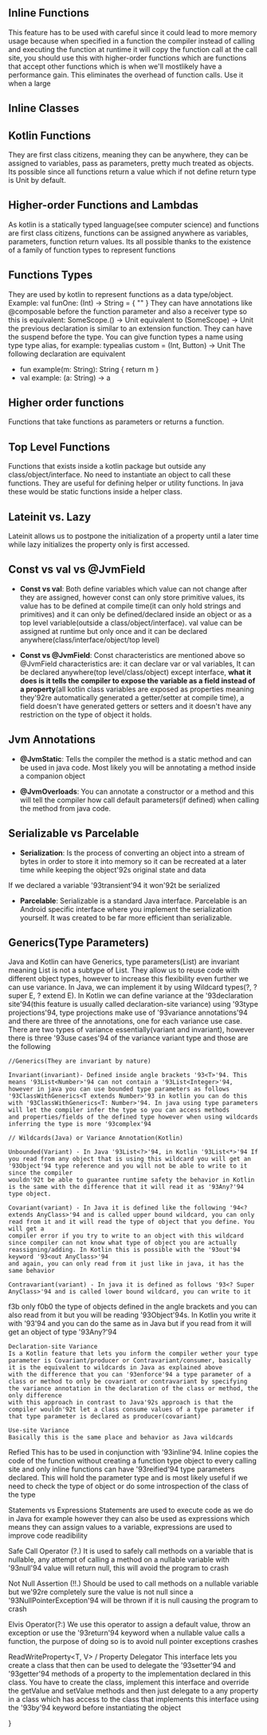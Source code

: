 ## Inline Functions
This feature has to be used with careful since it could lead to more memory usage because when specified in a function the compiler instead of calling and executing the function at runtime it will copy the function call at the call site, you should use this with higher-order functions which are functions that accept other functions which is when we'll mostlikely have a performance gain. This eliminates the overhead of function calls. Use it when a large

## Inline Classes

## Kotlin Functions
They are first class citizens, meaning they can be anywhere, they can be assigned to variables, pass as parameters, pretty much treated as objects. Its possible since all functions return a value which if not define return type is Unit by default.

## Higher-order Functions and Lambdas
As kotlin is a statically typed language(see computer science) and functions are first class citizens, functions can be assigned anywhere as variables, parameters, function return values. Its all possible thanks to the existence of a family of function types to represent functions

## Functions Types
They are used by kotlin to represent functions as a data type/object. Example: val funOne: (Int) -> String = { "" } They can have annotations like @composable before the function parameter and also a receiver type so this is equivalent: SomeScope.() -> Unit equivalent to (SomeScope) -> Unit the previous declaration is similar to an extension function. They can have the suspend before the type. You can give function types a name using type type alias, for example:     typealias custom = (Int, Button) -> Unit The following declaration are equivalent 
- fun example(m: String): String { return m }
- val example: (a: String)  -> a

## Higher order functions
Functions that take functions as parameters or returns a function. 

## Top Level Functions
Functions that exists inside a kotlin package but outside any class/object/interface. No need to instantiate an object to call these functions. They are useful for defining helper or utility functions. In java
these would be static functions inside a helper class. 

## Lateinit vs. Lazy
Lateinit allows us to postpone the initialization of a property until a later time while lazy initializes the property only is first accessed.

## Const vs val vs @JvmField

* **Const vs val**: Both define variables which value can not change after they are assigned, however const can only store primitive values, its value has to be defined at compile time(it can only hold strings and primitives) and it can only be defined/declared inside an object or as a top level variable(outside a class/object/interface). val value can be assigned at runtime but only once and it can be declared anywhere(class/interface/object/top level)
	
* **Const vs @JvmField**: Const characteristics are mentioned above so @JvmField characteristics are: it can declare var or val variables, It can be declared anywhere(top level/class/object) except interface, **what it does is it tells the compiler to expose the variable as a field instead of a property**(all kotlin class variables are exposed as properties meaning they'92re automatically generated a getter/setter at compile time), a field doesn't have generated getters or setters and it doesn't have any restriction on the type of object it holds.

## Jvm Annotations

* **@JvmStatic**: Tells the compiler the method is a static method and can be used in java code. Most likely you will be annotating a method inside a companion object

* **@JvmOverloads**: You can annotate a constructor or a method and this will tell the compiler how call default parameters(if defined) when calling the method from java code.

## Serializable vs Parcelable
* **Serialization**: Is the process of converting an object into a stream of bytes in order to store it into memory so it can be recreated at a later time while keeping the object'92s original state and data
	
If we declared a variable '93transient'94 it won'92t be serialized

* **Parcelable**: Serializable is a standard Java interface. Parcelable is an Android specific interface where you implement the serialization yourself. It was created to be far more efficient than serializable.

## Generics(Type Parameters)
Java and Kotlin can have Generics, type parameters(List<T>) are invariant meaning List<Sting> is not a subtype of List<Object>. They allow us to reuse code with different object types, however to
 increase this flexibility even further we can use variance. In Java, we can implement it by using Wildcard types(?, ? super E, ? extend E). In Kotlin we can define variance at the '93declaration site'94(this feature 
is usually called declaration-site variance) using '93type projections'94, type projections make use of '93variance annotations'94 and there are three of the annotations, one for each variance use
 case. There are two types of variance essentially(variant and invariant), however there is three '93use cases'94 of the variance variant type  and those are the following
	
	//Generics(They are invariant by nature)

	Invariant(invariant)- Defined inside angle brackets '93<T>'94. This means '93List<Number>'94 can not contain a '93List<Integer>'94, however in java you can use bounded type parameters as follows
	'93ClassWithGenerics<T extends Number>'93 in kotlin you can do this with '93ClassWithGenerics<T: Number>'94. In java using type parameters will let the compiler infer the type so you can access methods
	and properties/fields of the defined type however when using wildcards inferring the type is more '93complex'94

	// Wildcards(Java) or Variance Annotation(Kotlin)
	
	Unbounded(Variant) - In Java '93List<?>'94, in Kotlin '93List<*>'94 If you read from any object that is using this wildcard you will get an '93Object'94 type reference and you will not be able to write to it since the compiler
	wouldn'92t be able to guarantee runtime safety the behavior in Kotlin is the same with the difference that it will read it as '93Any?'94 type object.

	Covariant(variant) - In Java it is defined like the following '94<? extends AnyClass>'94 and is called upper bound wildcard, you can only read from it and it will read the type of object that you define. You will get a
	compiler error if you try to write to an object with this wildcard since compiler can not know what type of object you are actually reassigning/adding. In Kotlin this is possible with the '93out'94 keyword '93<out AnyClass>'94
	and again, you can only read from it just like in java, it has the same behavior

	Contravariant(variant) - In java it is defined as follows '93<? Super AnyClass>'94 and is called lower bound wildcard, you can write to it 
f3b only
f0b0  the type of objects defined in the angle brackets  and you can also
	read from it but you will be reading '93Object'94s. In Kotlin you write it with '93<in AnyClass>'94 and you can do the same as in Java but if you read from it will get an object of type '93Any?'94

	Declaration-site Variance
	Is a Kotlin feature that lets you inform the compiler wether your type parameter is Covariant/producer or Contravariant/consumer, basically it is the equivalent to wildcards in Java as explained above
	with the difference that you can '93enforce'94 a type parameter of a class or method to only be covariant or contravariant by specifying the variance annotation in the declaration of the class or method, the only difference
	with this approach in contrast to Java'92s approach is that the compiler wouldn'92t let a class consume values of a type parameter if that type parameter is declared as producer(covariant)

	Use-site Variance
	Basically this is the same place and behavior as Java wildcards

Refied
This has to be used in conjunction with '93inline'94. Inline copies the code of the function without creating a function type object to every calling site and only inline functions can have '93reified'94 type parameters declared. This
will hold the parameter type and is most likely useful if we need to check the type of object or do some introspection of the class of the type

Statements vs Expressions
Statements are used to execute code as we do in Java for example however they can also be used as expressions which means they can assign values to a variable, expressions are used to improve code readibility

Safe Call Operator (?.)
It is used to safely call methods on a variable that is nullable, any attempt of calling a method on a nullable variable with '93null'94 value will return null, this will avoid the program to crash

Not Null Assertion (!!.)
Should be used to call methods on a nullable variable but we'92re completely sure the value is not null since a '93NullPointerException'94 will be thrown if it is null causing the program to crash

Elvis Operator(?:)
We use this operator to assign a default value, throw an exception or use the '93return'94 keyword when a nullable value calls a function, the purpose of doing so is to avoid null pointer exceptions crashes

ReadWriteProperty<T, V> / Property Delegator
This interface lets you create a class that then can be used to delegate the '93setter'94 and '93getter'94 methods of a property to the implementation declared in this class. You have to create the class, implement this interface and override the getValue and setValue methods and then just delegate to a any property in a class which has access to the class that implements this interface using the '93by'94 keyword before instantiating the object










}